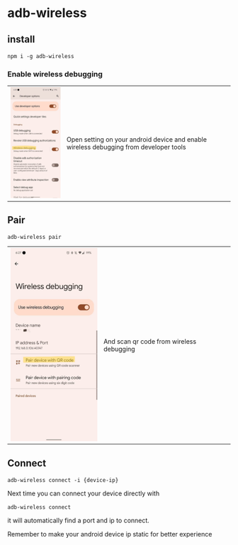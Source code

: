 # adb-wireless

## **install**

```
npm i -g adb-wireless
```

### Enable wireless debugging

<table>
<td>
<img src="https://github.com/sanketkheni01/adb-wireless/blob/master/images/developer_settings.jpg?raw=true" width="200">
<td>

Open setting on your android device and enable wireless debugging from developer tools

</td>
</tr>
</table>

## Pair

```
adb-wireless pair
```

<table>
<td>

<img src="https://github.com/sanketkheni01/adb-wireless/blob/master/images/wireless%20debugging.jpg?raw=true" width="200">

<td>

And scan qr code from wireless debugging

</td>
</tr>
</table>

## Connect

```
adb-wireless connect -i {device-ip}
```

Next time you can connect your device directly with

```
adb-wireless connect
```

it will automatically find a port and ip to connect.

Remember to make your android device ip static for better experience
